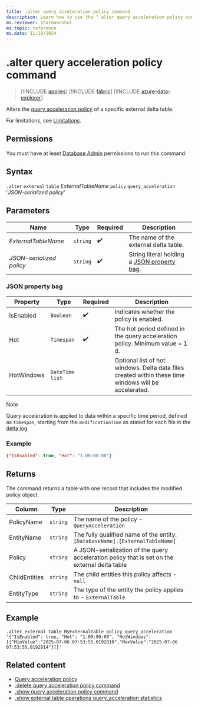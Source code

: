 ```yaml
---
title: .alter query acceleration policy command
description: Learn how to use the ".alter query acceleration policy command" to accelerate queries over external delta tables.
ms.reviewer: sharmaanshul
ms.topic: reference
ms.date: 11/19/2024
---
```

# .alter query acceleration policy command

> [!INCLUDE [applies](../includes/applies-to-version/applies.md)] [!INCLUDE [fabric](../includes/applies-to-version/fabric.md)] [!INCLUDE [azure-data-explorer](../includes/applies-to-version/azure-data-explorer.md)]

Alters the [query acceleration policy](query-acceleration-policy.md) of a specific external delta table.

For limitations, see [Limitations](query-acceleration-policy.md#limitations).

## Permissions

You must have at least [Database Admin](../access-control/role-based-access-control.md) permissions to run this command.

## Syntax

`.alter` `external` `table` *ExternalTableName* `policy` `query_acceleration` '*JSON-serialized policy*'

## Parameters

| Name                     | Type     | Required           | Description                                 |
| ------------------------ | -------- | ------------------ | ------------------------------------------- |
| *ExternalTableName*      | `string` | :heavy_check_mark: | The name of the external delta table.       |
| *JSON-serialized policy* | `string` | :heavy_check_mark: | String literal holding a [JSON property bag](#json-property-bag). |

### JSON property bag

| Property  | Type       | Required           | Description                                                                  |
| --------- | ---------- | ------------------ | ---------------------------------------------------------------------------- |
| IsEnabled | `Boolean`  | :heavy_check_mark: | Indicates whether the policy is enabled.                                     |
| Hot       | `Timespan` | :heavy_check_mark: | The hot period defined in the query acceleration policy. Minimum value = 1 d. |
| HotWindows       | `DateTime list` |  | Optional list of hot windows. Delta data files created within these time windows will be accelerated. |

> [!NOTE]
> Query acceleration is applied to data within a specific time period, defined as `timespan`, starting from the `modificationTime` as stated for each file in the [delta log](https://github.com/delta-io/delta/blob/master/PROTOCOL.md#add-file-and-remove-file). 

### Example

```json
{"IsEnabled": true, "Hot": "1.00:00:00"}
```

## Returns

The command returns a table with one record that includes the modified policy object.

| Column        | Type     | Description                                                                    |
| ------------- | -------- | ------------------------------------------------------------------------------ |
| PolicyName    | `string` | The name of the policy - `QueryAcceleration`                                   |
| EntityName    | `string` | The fully qualified name of the entity: `[DatabaseName].[ExternalTableName]`   |
| Policy        | `string` | A JSON-serialization of the query acceleration policy that is set on the external delta table |
| ChildEntities | `string` | The child entities this policy affects - `null`                                |
| EntityType    | `string` | The type of the entity the policy applies to - `ExternalTable`                 |

## Example

```Kusto
.alter external table MyExternalTable policy query_acceleration '{"IsEnabled": true, "Hot": "1.00:00:00", "HotWindows":[{"MinValue":"2025-07-06 07:53:55.0192810","MaxValue":"2025-07-06 07:53:55.0192814"}]}'
```

## Related content

* [Query acceleration policy](query-acceleration-policy.md)
* [.delete query acceleration policy command](delete-query-acceleration-policy-command.md)
* [.show query acceleration policy command](show-query-acceleration-policy-command.md)
* [.show external table operations query_acceleration statistics](show-external-table-operations-query-acceleration-statistics.md)

